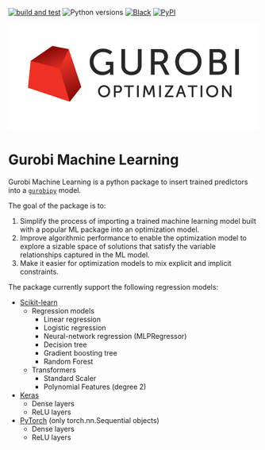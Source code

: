 [![build and test](https://github.com/Gurobi/gurobi-machinelearning/actions/workflows/push.yml/badge.svg)](https://github.com/Gurobi/gurobi-machinelearning/actions/workflows/push.yml)
![Python versions](https://img.shields.io/badge/python-3.9%20|%203.10-blue)
[![Black](https://img.shields.io/badge/code%20style-black-000000.svg)](https://github.com/psf/black)
[![PyPI](https://img.shields.io/pypi/v/gurobipy)](https://pypi.org/project/gurobipy)

![Gurobi](doc_source/source/_static/image8.png)
# Gurobi Machine Learning

Gurobi Machine Learning is a python package to insert trained predictors into a [`gurobipy`](https://pypi.org/project/gurobipy/) model.

The goal of the package is to:
  1. Simplify the process of importing a trained machine learning model built with a popular ML package into an optimization model.
  1. Improve algorithmic performance to enable the optimization model to explore a sizable space of solutions that satisfy the variable relationships captured in the ML model.
  1. Make it easier for optimization models to mix explicit and implicit constraints.

The package currently support the following regression models:
 - [Scikit-learn](https://scikit-learn.org/)
    - Regression models
      - Linear regression
      - Logistic regression
      - Neural-network regression (MLPRegressor)
      - Decision tree
      - Gradient boosting tree
      - Random Forest
    - Transformers
      - Standard Scaler
      - Polynomial Features (degree 2)
 - [Keras](https://keras.io/)
   - Dense layers
   - ReLU layers
 - [PyTorch](https://pytorch.org/) (only torch.nn.Sequential objects)
   - Dense layers
   - ReLU layers
